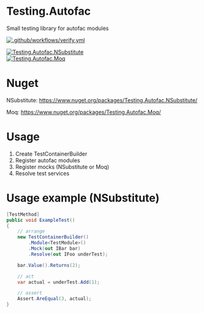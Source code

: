 # Testing.Autofac

Small testing library for autofac modules

[![.github/workflows/verify.yml](https://github.com/Romfos/Testing.Autofac/actions/workflows/verify.yml/badge.svg)](https://github.com/Romfos/Testing.Autofac/actions/workflows/verify.yml)

[![Testing.Autofac.NSubstitute](https://img.shields.io/nuget/v/Testing.Autofac.NSubstitute?label=Testing.Autofac.NSubstitute)](https://www.nuget.org/packages/Testing.Autofac.NSubstitute)\
[![Testing.Autofac.Moq](https://img.shields.io/nuget/v/Testing.Autofac.Moq?label=Testing.Autofac.Moq)](https://www.nuget.org/packages/Testing.Autofac.Moq)

# Nuget

NSubstitute:
https://www.nuget.org/packages/Testing.Autofac.NSubstitute/

Moq:
https://www.nuget.org/packages/Testing.Autofac.Moq/

# Usage

1. Create TestContainerBuilder
2. Register autofac modules
3. Register mocks (NSubstitute or Moq)
4. Resolve test services

# Usage example (NSubstitute)

```csharp
[TestMethod]
public void ExampleTest()
{
    // arrange
    new TestContainerBuilder()
        .Module<TestModule>()
        .Mock(out IBar bar)
        .Resolve(out IFoo underTest);

    bar.Value().Returns(2);

    // act
    var actual = underTest.Add(1);

    // assert
    Assert.AreEqual(3, actual);
}
```
